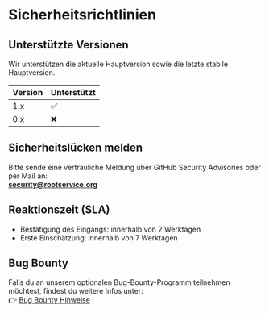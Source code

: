 # Sicherheitsrichtlinien

## Unterstützte Versionen
Wir unterstützen die aktuelle Hauptversion sowie die letzte stabile Hauptversion.

| Version | Unterstützt |
|---------|-------------|
| 1.x     | ✅ |
| 0.x     | ❌ |

## Sicherheitslücken melden
Bitte sende eine vertrauliche Meldung über GitHub Security Advisories oder per Mail an:  
**security@rootservice.org**

## Reaktionszeit (SLA)
- Bestätigung des Eingangs: innerhalb von 2 Werktagen
- Erste Einschätzung: innerhalb von 7 Werktagen

## Bug Bounty
Falls du an unserem optionalen Bug-Bounty-Programm teilnehmen möchtest, findest du weitere Infos unter:  
👉 [Bug Bounty Hinweise](https://rootservice.org/bug-bounty)
